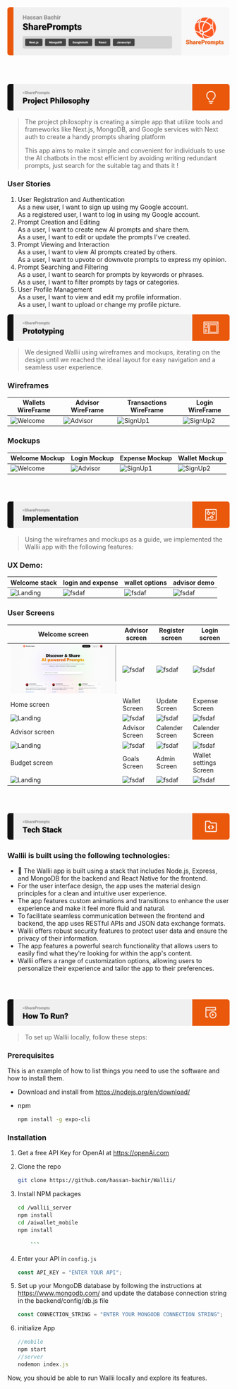 <img src="./readme/title1.svg"/>

<br><br>

<!-- project philosophy -->
<img src="./readme/title2.svg"/>

> The project philosophy is creating a simple app that utilize tools and frameworks like Next.js, MongoDB, and Google services with Next auth to create a handy prompts sharing platform
>
> This app aims to make it simple and convenient for individuals to use the AI chatbots in the most efficient by avoiding writing redundant prompts, just search for the suitable tag and thats it !

### User Stories

1. User Registration and Authentication<br>
   As a new user, I want to sign up using my Google account.<br>
   As a registered user, I want to log in using my Google account.<br>
2. Prompt Creation and Editing<br>
   As a user, I want to create new AI prompts and share them.<br>
   As a user, I want to edit or update the prompts I've created.<br>
3. Prompt Viewing and Interaction<br>
   As a user, I want to view AI prompts created by others.<br>
   As a user, I want to upvote or downvote prompts to express my opinion.<br>
4. Prompt Searching and Filtering<br>
   As a user, I want to search for prompts by keywords or phrases.<br>
   As a user, I want to filter prompts by tags or categories.<br>
5. User Profile Management<br>
   As a user, I want to view and edit my profile information.<br>
   As a user, I want to upload or change my profile picture.<br>

<!-- Prototyping -->
<img src="./readme/title3.svg"/>

> We designed Wallii using wireframes and mockups, iterating on the design until we reached the ideal layout for easy navigation and a seamless user experience.

### Wireframes

| Wallets WireFrame                           | Advisor WireFrame                             | Transactions WireFrame                     | Login WireFrame                           |
| ------------------------------------------- | --------------------------------------------- | ------------------------------------------ | ----------------------------------------- |
| ![Welcome](./readme/wireframes/landing.png) | ![Advisor](./readme/wireframes/register1.png) | ![SignUp1](./readme/wireframes/wallet.png) | ![SignUp2](./readme/wireframes/login.png) |

### Mockups

| Welcome Mockup                                        | Login Mockup                                        | Expense Mockup                                    | Wallet Mockup                                        |
| ----------------------------------------------------- | --------------------------------------------------- | ------------------------------------------------- | ---------------------------------------------------- |
| ![Welcome](./readme/implementation/mockupwelcome.png) | ![Advisor](./readme/implementation/mockuplogin.png) | ![SignUp1](./readme/implementation/mockupadd.png) | ![SignUp2](./readme/implementation/mockuowallet.png) |

<br><br>

<!-- Implementation -->
<img src="./readme/title4.svg"/>

> Using the wireframes and mockups as a guide, we implemented the Wallii app with the following features:

### UX Demo:

| Welcome stack                              | login and expense                      | wallet options                         | advisor demo                                 |
| ------------------------------------------ | -------------------------------------- | -------------------------------------- | -------------------------------------------- |
| ![Landing](./readme/gifs/signup-login.gif) | ![fsdaf](./readme/gifs/login-trim.gif) | ![fsdaf](./readme/gifs/bottom-tab.gif) | ![fsdaf](./readme/gifs/rejected-expense.gif) |

### User Screens

| Welcome screen                                      | Advisor screen                                     | Register screen                                  | Login screen                                          |
| --------------------------------------------------- | -------------------------------------------------- | ------------------------------------------------ | ----------------------------------------------------- |
| ![Landing](./readme/implementation/welcome.PNG)     | ![fsdaf](./readme/implementation/advisor.PNG)      | ![fsdaf](./readme/implementation/register.PNG)   | ![fsdaf](./readme/implementation/login.PNG)           |
| Home screen                                         | Wallet Screen                                      | Update Screen                                    | Expense Screen                                        |
| ![Landing](./readme/implementation/home.PNG)        | ![fsdaf](./readme/implementation/wallet.PNG)       | ![fsdaf](./readme/implementation/add_income.PNG) | ![fsdaf](./readme/implementation/add_expense.PNG)     |
| Advisor screen                                      | Advisor Screen                                     | Calender Screen                                  | Calender Screen                                       |
| ![Landing](./readme/implementation/bad_advisor.jpg) | ![fsdaf](./readme/implementation/good_advisor.PNG) | ![fsdaf](./readme/implementation/calender1.PNG)  | ![fsdaf](./readme/implementation/calender2.PNG)       |
| Budget screen                                       | Goals Screen                                       | Admin Screen                                     | Wallet settings Screen                                |
| ![Landing](./readme/implementation/Budget.PNG)      | ![fsdaf](./readme/implementation/goals.PNG)        | ![fsdaf](./readme/implementation/admin.PNG)      | ![fsdaf](./readme/implementation/Wallet_settings.PNG) |

<br><br>

<!-- Tech stack -->
<img src="./readme/title5.svg"/>

### Wallii is built using the following technologies:

-   🚨 The Wallii app is built using a stack that includes Node.js, Express, and MongoDB for the backend and React Native for the frontend.
-   For the user interface design, the app uses the material design principles for a clean and intuitive user experience.
-   The app features custom animations and transitions to enhance the user experience and make it feel more fluid and natural.
-   To facilitate seamless communication between the frontend and backend, the app uses RESTful APIs and JSON data exchange formats.
-   Wallii offers robust security features to protect user data and ensure the privacy of their information.
-   The app features a powerful search functionality that allows users to easily find what they're looking for within the app's content.
-   Wallii offers a range of customization options, allowing users to personalize their experience and tailor the app to their preferences.

<br><br>

<!-- How to run -->
<img src="./readme/title6.svg"/>

> To set up Wallii locally, follow these steps:

### Prerequisites

This is an example of how to list things you need to use the software and how to install them.

-   Download and install from https://nodejs.org/en/download/

-   npm
    ```sh
    npm install -g expo-cli
    ```

### Installation

1.  Get a free API Key for OpenAI at https://openAi.com
2.  Clone the repo
    ```sh
    git clone https://github.com/hassan-bachir/Wallii/
    ```
3.  Install NPM packages

    ````sh
    cd /wallii_server
    npm install
    cd /aiwallet_mobile
    npm install

        ```

    ````

4.  Enter your API in `config.js`
    ```js
    const API_KEY = "ENTER YOUR API";
    ```
5.  Set up your MongoDB database by following the instructions at https://www.mongodb.com/ and update the database connection string in the backend/config/db.js file
    ```js
    const CONNECTION_STRING = "ENTER YOUR MONGODB CONNECTION STRING";
    ```
6.  initialize App

    ```js
    //mobile
    npm start
    //server
    nodemon index.js
    ```

Now, you should be able to run Wallii locally and explore its features.
